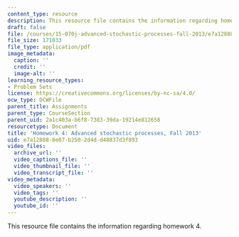 ```yaml
---
content_type: resource
description: This resource file contains the information regarding homework 4.
draft: false
file: /courses/15-070j-advanced-stochastic-processes-fall-2013/e7a128888e07b2502d4dd48837d3f893_MIT15_070JF13_Homework4.pdf
file_size: 171033
file_type: application/pdf
image_metadata:
  caption: ''
  credit: ''
  image-alt: ''
learning_resource_types:
- Problem Sets
license: https://creativecommons.org/licenses/by-nc-sa/4.0/
ocw_type: OCWFile
parent_title: Assignments
parent_type: CourseSection
parent_uid: 2a1c403a-b6f8-7383-39da-19214e812658
resourcetype: Document
title: 'Homework 4: Advanced stochastic processes, Fall 2013'
uid: e7a12888-8e07-b250-2d4d-d48837d3f893
video_files:
  archive_url: ''
  video_captions_file: ''
  video_thumbnail_file: ''
  video_transcript_file: ''
video_metadata:
  video_speakers: ''
  video_tags: ''
  youtube_description: ''
  youtube_id: ''
---
```

This resource file contains the information regarding homework 4.